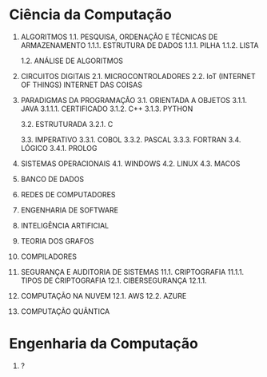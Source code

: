 # Ciência da Computação

1. ALGORITMOS
   1.1. PESQUISA, ORDENAÇÃO E TÉCNICAS DE ARMAZENAMENTO
    1.1.1. ESTRUTURA DE DADOS
         1.1.1. PILHA
         1.1.2. LISTA

   1.2. ANÁLISE DE ALGORITMOS

2. CIRCUITOS DIGITAIS
   2.1. MICROCONTROLADORES
   2.2. IoT (INTERNET OF THINGS) INTERNET DAS COISAS

3. PARADIGMAS DA PROGRAMAÇÂO
   3.1. ORIENTADA A OBJETOS
       3.1.1. JAVA
          3.1.1.1. CERTIFICADO
       3.1.2. C++
       3.1.3. PYTHON

   3.2. ESTRUTURADA
       3.2.1. C

   3.3. IMPERATIVO
       3.3.1. COBOL
       3.3.2. PASCAL
       3.3.3. FORTRAN
    3.4. LÓGICO
       3.4.1. PROLOG


4. SISTEMAS OPERACIONAIS
   4.1. WINDOWS
   4.2. LINUX
   4.3. MACOS

5. BANCO DE DADOS
6. REDES DE COMPUTADORES
7. ENGENHARIA DE SOFTWARE

8. INTELIGÊNCIA ARTIFICIAL

9. TEORIA DOS GRAFOS
10. COMPILADORES

11. SEGURANÇA E AUDITORIA DE SISTEMAS
   11.1. CRIPTOGRAFIA
      11.1.1. TIPOS DE CRIPTOGRAFIA
    12.1. CIBERSEGURANÇA
       12.1.1. 

12. COMPUTAÇÃO NA NUVEM
   12.1. AWS
   12.2. AZURE

13. COMPUTAÇÃO QUÂNTICA


# Engenharia da Computação

1. ?